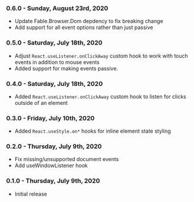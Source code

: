 ### 0.6.0 - Sunday, August 23rd, 2020
* Update Fable.Browser.Dom depdency to fix breaking change
* Add support for all event options rather than just passive

### 0.5.0 - Saturday, July 18th, 2020
* Adjust `React.useListener.onClickAway` custom hook to work with touch events in addition to mouse events
* Added support for making events passive.

### 0.4.0 - Saturday, July 18th, 2020
* Added `React.useListener.onClickAway` custom hook to listen for clicks outside of an element

### 0.3.0 - Friday, July 10th, 2020
* Added `React.useStyle.on*` hooks for inline element state styling

### 0.2.0 - Thursday, July 9th, 2020
* Fix missing/unsupported document events
* Add useWindowListener hook

### 0.1.0 - Thursday, July 9th, 2020
* Initial release
